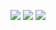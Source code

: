 ![](https://imgshare.io/images/2021/11/29/rm371-a08.png)
![](https://imgshare.io/images/2021/11/23/Template_Landing_Page_Website_Travel.png)
![](https://imgshare.io/images/2021/11/24/moon-ccs-1.png)

